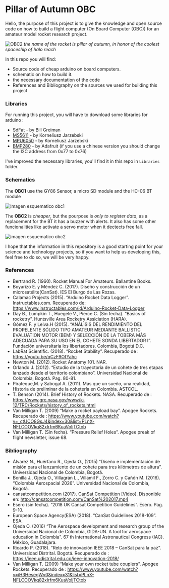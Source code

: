 # Pillar of Autumn OBC

Hello, the purpose of this project is to give the knowledge and open source code on how to build a flight computer (On Board Computer (OBC)) for an amateur model rocket research project.

![OBC2](Images/OBC2.jpg)
*the name of the rocket is pillar of autumn, in honor of the coolest spaceship of halo reach*



In this repo you will find:
* Source code of cheap arduino on board computers.
* schematic on how to build it.
* the necessary documentation of the code
* References and Bibliography on the sources we used for building this project

### Libraries
For running this project, you will have to download some libraries for arduino :
* [SdFat](https://github.com/greiman/SdFat) - by Bill Greiman
* [MS5611](https://github.com/jarzebski/Arduino-MS5611) - by Korneliusz Jarzebski
* [MPU6050](https://github.com/jarzebski/Arduino-MPU6050) - by Korneliusz Jarzebski
* [BMP280](https://github.com/adafruit/Adafruit_BMP280_Library) - by Adafruit (if you use a chinese version you should change the I2C address from 0x77 to 0x76)

I've  improved the necessary libraries, you'll find it in this repo in `Libraries` folder.

### Schematics
The **OBC1** use the GY86 Sensor, a micro SD module and the HC-06 BT module

![imagen esquematico obc1]()

The **OBC2** is *cheaper*, but the pourpose is *only to register data*, as a replacement for the BT it has a buzzer with alerts. It also has some other funcionalities like activate a servo motor when it dectects free fall.

![imagen esquematico obc2]()

I hope that the information in this repository is a good starting point for your science and technology projects, so if you want to help us developing this, feel free to do so, we will be very happy.


### References
* Bertrand R. (1960). Rocket Manual For Amateurs. Ballantine Books.
* Boyarizo E. y Méndez C. (2017). Diseño y construcción de un microsatélite(CanSat). IES El Burgo de Las Rozas.
* Calamac Projects (2015). “Arduino Rocket Data Logger”. Instructables.com. Recuperado de: https://www.instructables.com/id/Arduino-Rocket-Data-Logger
* Day B., Lumpkin T., Huegele V., Pierce C. (Sin fecha). “Basics of rocketry”. Huntsville Area Rocketry Assiciation (HARA).
* Gómez F. y Leiva.H (2015). “ANÁLISIS DEL RENDIMIENTO DEL PROPELENTE SÓLIDO TIPO AMATEUR MEDIANTE BALLISTIC EVALUATION MOTOR (BEM) Y SELECCIÓN DE LA TOBERA MÁS ADECUADA PARA SU USO EN EL COHETE SONDA LIBERTADOR I”. Fundación universitaria los libertadores. Colombia, Bogotá D.C.
* LabRat Scientific. (2018). “Rocket Stability”. Recuperado de : https://youtu.be/qCzF9OfYahc
* Newton M. (2012). Rocket Anatomy 101. NAR.
* Orlando J. (2012). “Estudio de la trayectoria de un cohete de tres etapas lanzado desde el territorio colombiano”. Universidad Nacional de Colombia, Bogotá. Pag. 80-81.
* Pirateque,M. y Sabogal A. (2011). Más que un sueño, una realidad, Historia de preliminar de la cohetería en Colombia. ASTCOL.
* T. Benson (2014). Brief History of Rockets. NASA. Recuperado de : https://www.grc.nasa.gov/www/k-12/TRC/Rockets/history_of_rockets.html
* Van Milligan T. (2009) “Make a rocket payload bay”. Apogee Rockets. Recuperado de : https://www.youtube.com/watch?v=_ctUCO8GsJ4&index=30&list=PLnX-NFLCOOVkq82xIrfm6KuaVoljTCtob
* Van Milligan T. (Sin fecha). “Pressure Relief Holes”. Apogee preak of flight newsletter, issue 68.


### Bibliography
* Álvarez N., Huérfano R., Ojeda O., (2015) “Diseño e implementación de misión para el lanzamiento de un cohete para tres kilómetros de altura”. Universidad Nacional de Colombia, Bogotá.
* Bonilla J., Ojeda O., Villagrán L., Villamil F., Zorro C. y Cañón M. (2016). “Colombia Aerospacial 2026”. Universidad Nacional de Colombia, Bogotá.
* cansatcompetition.com (2017). CanSat Competition [Vídeo]. Disponible en: http://cansatcompetition.com/CanSat%202017.mp4
* Esero (sin fecha). “2018 UK Cansat Competition Guidelines”. Esero. Pag. 9-10.
* European Space Agency(ESA) (2018). “CanSat Guidelines 2018-109”. ESA.
* Ojeda O. (2016) “The Aerospace development and research group of the Universidad Nacional de Colombia, GIDA-UN. A tool for aerospace education in Colombia”. 67 th International Astronautical Congress (IAC). México, Guadalajara.
* Ricardo P. (2018). “Reto de innovación IEEE 2018 – CanSat para la paz”. Universidad Distrital. Bogotá. Recuperado de : https://ieee.udistrital.edu.co/ieee-innovation-2018/
* Van Milligan T. (2009) “Make your own rocket tube couplers”. Apogee Rockets. Recuperado de : https://www.youtube.com/watch?v=iH3HesegWv0&index=31&list=PLnX-NFLCOOVkq82xIrfm6KuaVoljTCtob
